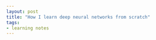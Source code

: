 ```yaml
---
layout: post
title: "How I learn deep neural networks from scratch"
tags:
- learning notes  
---
```


